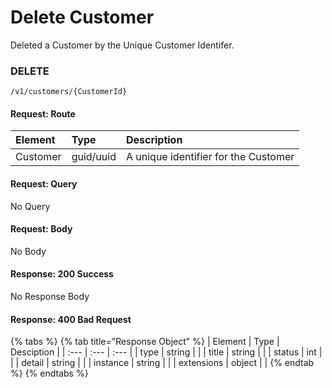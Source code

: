 # Delete Customer



Deleted a Customer by the Unique Customer Identifer. 

### **DELETE**

```text
/v1/customers/{CustomerId}
```

#### Request: Route

| Element | Type | Description |
| :--- | :--- | :--- |
| Customer | guid/uuid | A unique identifier for the Customer |

#### Request: Query

No Query

#### Request: Body

No Body

#### Response: 200 Success

No Response Body

#### Response: 400 Bad Request

{% tabs %}
{% tab title="Response Object" %}
| Element | Type | Desciption |
| :--- | :--- | :--- |
| type | string |  |
| title | string |  |
| status | int |  |
| detail | string |  |
| instance | string |  |
| extensions | object |  |
{% endtab %}
{% endtabs %}

